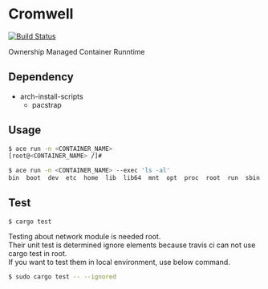 # Cromwell

[![Build Status](https://travis-ci.org/guni1192/ace.svg?branch=master)](https://travis-ci.org/guni1192/ace)

Ownership Managed Container Runntime

## Dependency

- arch-install-scripts
  - pacstrap

## Usage

```bash
$ ace run -n <CONTAINER_NAME>
[root@<CONTAINER_NAME> /]# 
```

```bash
$ ace run -n <CONTAINER_NAME> --exec 'ls -al'
bin  boot  dev  etc  home  lib  lib64  mnt  opt  proc  root  run  sbin  srv  sys  tmp  usr  var
```
## Test

```
$ cargo test
```

Testing about network module is needed root.  
Their unit test is determined ignore elements because travis ci can not use cargo test in root.  
If you want to test them in local environment, use below command.  

```bash
$ sudo cargo test -- --ignored
```
